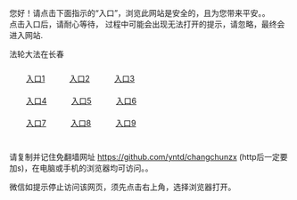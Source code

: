 您好！请点击下面指示的“入口”，浏览此网站是安全的，且为您带来平安。。 <br/>
点击入口后，请耐心等待， 过程中可能会出现无法打开的提示，请忽略，最终会进入网站. </br>

法轮大法在长春<br/>
<div style="padding:10px"><a style="margin:20px" target="_blank" href="https://d34hw4rw4i64gq.cloudfront.net/2Qpsp?qcokk" id="ccLink1" rel="nofollow">入口1</a> <a target="_blank" style="margin:20px" href="https://d3pt8gubo5fs4w.cloudfront.net/2Qpsp?dtdbzsx" id="ccLink2" rel="nofollow">入口2</a> <a style="margin:20px" target="_blank" href="https://d1nhbcxdami2wy.cloudfront.net/2Qpsp?ybzyrge" id="ccLink3" rel="nofollow">入口3</a></div>

<div style="padding:10px" ><a style="margin:20px" target="_blank" href="https://d34hw4rw4i64gq.cloudfront.net/2Qpsp?qcokk" id="ccLink4" rel="nofollow">入口4</a> <a style="margin:20px" href="https://d3pt8gubo5fs4w.cloudfront.net/2Qpsp?dtdbzsx" target="_blank" id="ccLink5" rel="nofollow">入口5</a> <a style="margin:20px" href="https://d1nhbcxdami2wy.cloudfront.net/2Qpsp?ybzyrge" target="_blank" id="ccLink6" rel="nofollow">入口6</a></div>

<div style="padding:10px"><a style="margin:20px" target="_blank" href="https://d34hw4rw4i64gq.cloudfront.net/2Qpsp?qcokk" id="ccLink7" rel="nofollow">入口7</a> <a style="margin:20px" href="https://d3pt8gubo5fs4w.cloudfront.net/2Qpsp?dtdbzsx" target="_blank" id="ccLink8" rel="nofollow">入口8</a> <a style="margin:20px" target="_blank" href="https://d1nhbcxdami2wy.cloudfront.net/2Qpsp?ybzyrge" id="ccLink9" rel="nofollow">入口9</a></div>

<br/>



请复制并记住免翻墙网址 https://github.com/yntd/changchunzx (http后一定要加s)，在电脑或手机的浏览器均可访问。。<br/>

微信如提示停止访问该网页，须先点击右上角，选择浏览器打开。
